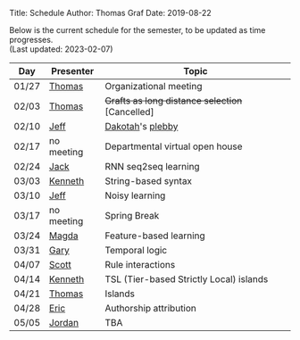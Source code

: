 Title: Schedule
Author: Thomas Graf
Date: 2019-08-22

Below is the current schedule for the semester, to be updated as time progresses.  
(Last updated: 2023-02-07)


| Day   | Presenter          | Topic                                          |
|-------|--------------------|------------------------------------------------|
| 01/27 | [Thomas](https://thomasgraf.net) | Organizational meeting |
| 02/03 | [Thomas](https://thomasgraf.net) | <s>Grafts as long distance selection</s> [Cancelled] |
| 02/10 | [Jeff](https://www.jeffreyheinz.net) | [Dakotah](https://vvulpes0.github.io)'s [plebby](https://hackage.haskell.org/package/language-toolkit-1.0.0.0) |
| 02/17 | no meeting | Departmental virtual open house |
| 02/24 | [Jack](https://jaaack-wang.eu.org) | RNN seq2seq learning   |
| 03/03 | [Kenneth](http://www.kennethhanson.net) | String-based syntax            |
| 03/10 | [Jeff](https://www.jeffreyheinz.net) | Noisy learning       |
| 03/17 | no meeting | Spring Break                     |
| 03/24 | [Magda](https://m-markowska.github.io) | Feature-based learning                      |
| 03/31 | [Gary](https://www.stonybrook.edu/commcms/philosophy/people/_faculty/mar.php) | Temporal logic |
| 04/07 | [Scott](https://snelson89.bitbucket.io) | Rule interactions                         |
| 04/14 | [Kenneth](http://www.kennethhanson.net) | TSL (Tier-based Strictly Local) islands |
| 04/21 | [Thomas](https://thomasgraf.net) | Islands                                     |
| 04/28 | [Eric](https://eric-sclafani.github.io) | Authorship attribution      |
| 05/05 | [Jordan](https://jkodner05.github.io) | TBA |
